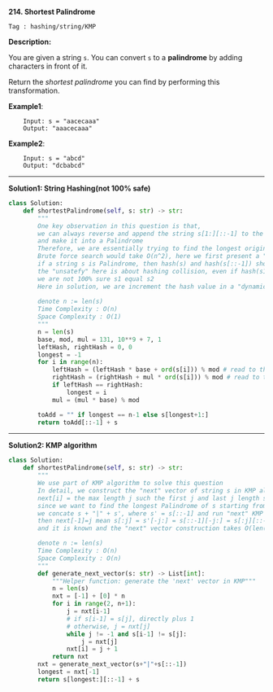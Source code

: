 **214. Shortest Palindrome**

```Tag : hashing/string/KMP```

**Description:**

You are given a string ```s```. You can convert ```s``` to a **palindrome** by adding characters in front of it.

Return the *shortest palindrome* you can find by performing this transformation.


**Example1**:

		Input: s = "aacecaaa"
		Output: "aaacecaaa"

 
**Example2**:
 
		Input: s = "abcd"
		Output: "dcbabcd"
      
-----------

**Solution1: String Hashing(not 100% safe)**

```python
class Solution:
    def shortestPalindrome(self, s: str) -> str:
        """
        One key observation in this question is that,
        we can always reverse and append the string s[1:][::-1] to the left
        and make it into a Palindrome
        Therefore, we are essentially trying to find the longest original palindrome starting from left of the stirng s
        Brute force search would take O(n^2), here we first present a "unsafe" hashing solution
        if a string s is Palindrome, then hash(s) and hash(s[::-1]) should be same, notice
        the "unsatefy" here is about hashing collision, even if hash(s1) and hash(s2) are equal, 
        we are not 100% sure s1 equal s2
        Here in solution, we are increment the hash value in a "dynamic programming" way, built upon last one
        
        denote n := len(s)
        Time Complexity : O(n)
        Space Complexity : O(1)
        """
        n = len(s)
        base, mod, mul = 131, 10**9 + 7, 1
        leftHash, rightHash = 0, 0
        longest = -1
        for i in range(n):
            leftHash = (leftHash * base + ord(s[i])) % mod # read to the left, s[i] lowest digit
            rightHash = (rightHash + mul * ord(s[i])) % mod # read to the right, s[i] highest digit
            if leftHash == rightHash:
                longest = i
            mul = (mul * base) % mod

        toAdd = "" if longest == n-1 else s[longest+1:]
        return toAdd[::-1] + s   
```

-----------

**Solution2: KMP algorithm**

```python
class Solution:
    def shortestPalindrome(self, s: str) -> str:
        """
        We use part of KMP algorithm to solve this question
        In detail, we construct the "next" vector of string s in KMP algorithm such that
        next[i] = the max length j such the first j and last j length substring of s are equal
        since we want to find the longest Palindrome of s starting from left
        we concate s + "|" + s', where s' = s[::-1] and run "next" KMP algoirthm on it.
        then next[-1]=j mean s[:j] = s'[-j:] = s[::-1][-j:] = s[:j][::-1], the longest left Palindrome substring of s
        and it is known and the "next" vector construction takes O(len(s)) time

        denote n := len(s)
        Time Complexity : O(n)
        Space Complexity : O(n)
        """
        def generate_next_vector(s: str) -> List[int]:
            """Helper function: generate the 'next' vector in KMP"""
            n = len(s)
            nxt = [-1] + [0] * n
            for i in range(2, n+1):
                j = nxt[i-1]
                # if s[i-1] = s[j], directly plus 1
                # otherwise, j = nxt[j]
                while j != -1 and s[i-1] != s[j]:
                    j = nxt[j]
                nxt[i] = j + 1
            return nxt
        nxt = generate_next_vector(s+"|"+s[::-1])
        longest = nxt[-1]
        return s[longest:][::-1] + s
```
